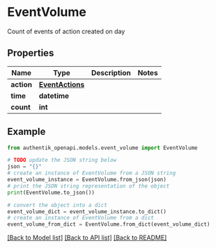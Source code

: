 # EventVolume

Count of events of action created on day

## Properties

Name | Type | Description | Notes
------------ | ------------- | ------------- | -------------
**action** | [**EventActions**](EventActions.md) |  | 
**time** | **datetime** |  | 
**count** | **int** |  | 

## Example

```python
from authentik_openapi.models.event_volume import EventVolume

# TODO update the JSON string below
json = "{}"
# create an instance of EventVolume from a JSON string
event_volume_instance = EventVolume.from_json(json)
# print the JSON string representation of the object
print(EventVolume.to_json())

# convert the object into a dict
event_volume_dict = event_volume_instance.to_dict()
# create an instance of EventVolume from a dict
event_volume_from_dict = EventVolume.from_dict(event_volume_dict)
```
[[Back to Model list]](../README.md#documentation-for-models) [[Back to API list]](../README.md#documentation-for-api-endpoints) [[Back to README]](../README.md)


